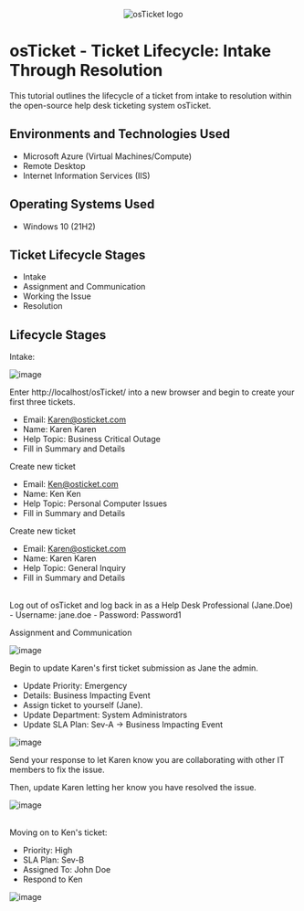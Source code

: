 <p align="center">
<img src="https://i.imgur.com/Clzj7Xs.png" alt="osTicket logo"/>
</p>

<h1>osTicket - Ticket Lifecycle: Intake Through Resolution</h1>
This tutorial outlines the lifecycle of a ticket from intake to resolution within the open-source help desk ticketing system osTicket.<br />




<h2>Environments and Technologies Used</h2>

- Microsoft Azure (Virtual Machines/Compute)
- Remote Desktop
- Internet Information Services (IIS)

<h2>Operating Systems Used </h2>

- Windows 10</b> (21H2)

<h2>Ticket Lifecycle Stages</h2>

- Intake
- Assignment and Communication
- Working the Issue
- Resolution

<h2>Lifecycle Stages</h2>
Intake:
<p>
  
![image](https://github.com/michaelpeters2/ticket-lifecycle/assets/141062110/ec121d7e-7164-4b0e-9138-c9224d9f696f)
</p>
<p>
Enter http://localhost/osTicket/ into a new browser and begin to create your first three tickets.

  - Email: Karen@osticket.com
  - Name: Karen Karen
  - Help Topic: Business Critical Outage 
  - Fill in Summary and Details

Create new ticket
  - Email: Ken@osticket.com
  - Name: Ken Ken
  - Help Topic: Personal Computer Issues
  - Fill in Summary and Details

Create new ticket
  - Email: Karen@osticket.com
  - Name: Karen Karen
  - Help Topic: General Inquiry
  - Fill in Summary and Details
</p>
<br />
Log out of osTicket and log back in as a Help Desk Professional (Jane.Doe)
  - Username: jane.doe
  - Password: Password1

Assignment and Communication
<p>
  
![image](https://github.com/michaelpeters2/ticket-lifecycle/assets/141062110/f20a2780-f26a-4d3b-8348-0eb1c87d08f0)

</p>
<p>
Begin to update Karen's first ticket submission as Jane the admin.
  
  - Update Priority: Emergency
  - Details: Business Impacting Event
  - Assign ticket to yourself (Jane).
  - Update Department: System Administrators
  - Update SLA Plan: Sev-A -> Business Impacting Event
</p>

  ![image](https://github.com/michaelpeters2/ticket-lifecycle/assets/141062110/2312d758-6c53-4be3-89cd-34ec64944214)

</p>
Send your response to let Karen know you are collaborating with other IT members to fix the issue.

Then, update Karen letting her know you have resolved the issue.

![image](https://github.com/michaelpeters2/ticket-lifecycle/assets/141062110/ada7f38d-0432-4001-95d3-890a9ca9363a)

</p>
<br />
Moving on to Ken's ticket:

  - Priority: High
  - SLA Plan: Sev-B
  - Assigned To: John Doe
  - Respond to Ken

![image](https://github.com/michaelpeters2/ticket-lifecycle/assets/141062110/da85b873-d24f-4fa4-876f-8fb2c90ec732)

